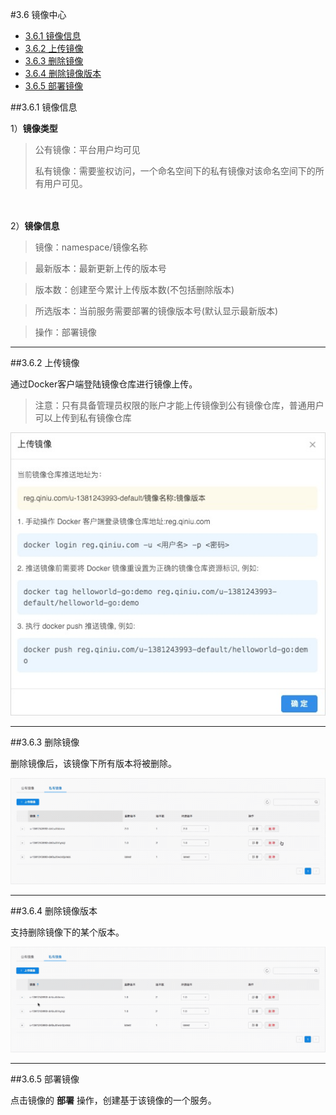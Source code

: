 #3.6 镜像中心

- [3.6.1 镜像信息](#jump1)
- [3.6.2 上传镜像](#jump2)
- [3.6.3 删除镜像](#jump3)
- [3.6.4 删除镜像版本](#jump4)
- [3.6.5 部署镜像](#jump5)

##<span id="jump1">3.6.1 镜像信息</span>

1）**镜像类型**
>公有镜像：平台用户均可见
>
>私有镜像：需要鉴权访问，一个命名空间下的私有镜像对该命名空间下的所有用户可见。

　

2）**镜像信息**

>镜像：namespace/镜像名称

>最新版本：最新更新上传的版本号

>版本数：创建至今累计上传版本数(不包括删除版本)

>所选版本：当前服务需要部署的镜像版本号(默认显示最新版本)

>操作：部署镜像

***
##<span id="jump2">3.6.2 上传镜像</span>

通过Docker客户端登陆镜像仓库进行镜像上传。

>注意：只有具备管理员权限的账户才能上传镜像到公有镜像仓库，普通用户可以上传到私有镜像仓库

![](_figures/user-guide/image-push.png)

***
##<span id="jump3">3.6.3 删除镜像</span>

删除镜像后，该镜像下所有版本将被删除。

![](_figures/user-guide/image-delete.gif)

***
##<span id="jump4">3.6.4 删除镜像版本</span>

支持删除镜像下的某个版本。

![](_figures/user-guide/image-delete-version.gif)

***
##<span id="jump5">3.6.5 部署镜像</span>

点击镜像的 **部署** 操作，创建基于该镜像的一个服务。